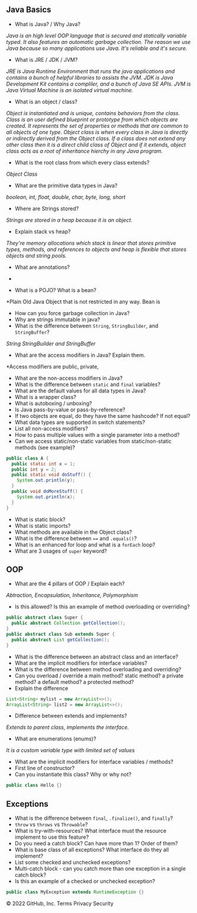 ## Java Basics
* What is Java? / Why Java?

*Java is an high level OOP language that is secured and statically variable typed. It also features an automatic garbage collection. The reason we use Java because so many applications use Java. It's reliable and it's secure.*

* What is JRE / JDK / JVM?

*JRE is Java Runtime Environment that runs the java applications and contains a bunch of helpful libraries to assists the JVM. JDK is Java Development Kit contains a compliler, and a bunch of Java SE APIs. JVM is Java Virtual Machine is an isolated virtual machine.*

* What is an object / class?

*Object is instantiated and is unique, contains behaviors from the class. Class is an user defined blueprint or prototype from which objects are created. It represents the set of properties or methods that are common to all objects of one type. Object class is when every class in Java is directly or indirectly derived from the Object class. If a class does not extend any other class then it is a direct child class of Object and if it extends, object class acts as a root of inheritance hierchy in any Java program.*

* What is the root class from which every class extends?

*Object Class*

* What are the primitive data types in Java?

*boolean, int, float, double, char, byte, long, short*

* Where are Strings stored?

*Strings are stored in a heap because it is an object.*

* Explain stack vs heap?

*They're memory allocations which stack is linear that stores primitive types, methods, and references to objects and heap is flexible that stores objects and string pools.*

* What are annotations?

*
* What is a POJO? What is a bean?

*Plain Old Java Object that is not restricted in any way. Bean is 
* How can you force garbage collection in Java?
* Why are strings immutable in java?
* What is the difference between `String`, `StringBuilder`, and `StringBuffer`?

*String StringBuilder and StringBuffer*

* What are the access modifiers in Java? Explain them.

*Access modifiers are public, private, 
* What are the non-access modifiers in Java?
* What is the difference between `static` and `final` variables?
* What are the default values for all data types in Java?
* What is a wrapper class?
* What is autoboxing / unboxing?
* Is Java pass-by-value or pass-by-reference?
* If two objects are equal, do they have the same hashcode? If not equal?
* What data types are supported in switch statements?
* List all non-access modifiers?
* How to pass multiple values with a single parameter into a method?
* Can we access static/non-static variables from static/non-static methods (see example)?
```java
public class A {
  public static int x = 1;
  public int y = 2;
  public static void doStuff() {
    System.out.println(y);
  }
  public void doMoreStuff() {
    System.out.println(x);
  }
}
```
* What is static block?
* What is static imports?
* What methods are available in the Object class?
* What is the difference between `==` and `.equals()`?
* What is an enhanced for loop and what is a `forEach` loop?
* What are 3 usages of `super` keyword?
  
## OOP
* What are the 4 pillars of OOP / Explain each?

*Abtraction, Encapsulation, Inheritance, Polymorphism*

* Is this allowed? Is this an example of method overloading or overriding?
```java
public abstract class Super {
  public abstract Collection getCollection();
}
public abstract class Sub extends Super {
  public abstract List getCollection();
}
```
* What is the difference between an abstract class and an interface?
* What are the implicit modifiers for interface variables?
* What is the difference between method overloading and overriding?
* Can you overload / override a main method? static method? a private method? a default method? a protected method?
*  Explain the difference
```java
List<String> mylist = new ArrayList<>();
ArrayList<String> list2 = new ArrayList<>();
```
* Difference between extends and implements?

*Extends to parent class, implements the interface.*

* What are enumerations (enums)?

*It is a custom variable type with limited set of values*

* What are the implicit modifiers for interface variables / methods?
* First line of constructor?
* Can you instantiate this class? Why or why not?
```java
public class Hello {}
```
## Exceptions
* What is the difference between `final`, `.finalize()`, and `finally`?
* `throw` vs `throws` vs `Throwable`?
* What is try-with-resources? What interface must the resource implement to use this feature?
* Do you need a catch block? Can have more than 1? Order of them?
* What is base class of all exceptions? What interface do they all implement?
* List some checked and unchecked exceptions?
* Multi-catch block - can you catch more than one exception in a single catch block?
* Is this an example of a checked or unchecked exception?
```java
public class MyException extends RuntimeException {}
```
© 2022 GitHub, Inc.
Terms
Privacy
Security
